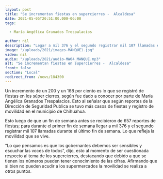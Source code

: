 ```yaml
---
layout: post
title: "Se incrementan fiestas en supercierres -  Alcaldesa"
date: 2021-05-05T20:51:00.000-06:00
tags:
  
  - María Angélica Granados Trespalacios
  
author: nil
description: "Legar a mil 376 y el segundo registrar mil 107 llamadas durante el último fin de semana."
image: "/uploads/2021/images-MANQUE1.jpg"
video: nil
audio: "/uploads/2021/audio-MW04_MANQUE.mp3"
alt: "Se incrementan fiestas en supercierres -  Alcaldesa"
front: false
section: "Local"
redirect_from: /news/184300
---
```


Un incremento de un 200 y un 168 por ciento es lo que se registró de fiestas en los súper cierres, según fue dado a conocer por parte de María Angélica Granados Trespalacios. Esto al señalar que según reportes de la Dirección de Seguridad Publica se tuvo más casos de fiestas y registro de movilidad en el municipio de Chihuahua.

Esto luego de que un fin de semana antes se recibieron de 657 reportes de fiestas; para durante el primer fin de semana llegar a mil 376 y el segundo registrar mil 107 llamadas durante el último fin de semana. Lo que refleja la movilidad que se vive.

“Lo que pensamos es que los gobernantes debemos ser sensibles y escuchar las voces de todos”, dijo, esto al momento de ser cuestionada respecto al tema de los supercierres, destacando que debido a que se tienen los números pueden tener conocimiento de las cifras. 
Afirmando que si bien no pueden acudir a los supermercados la movilidad se realiza a otros puntos.
